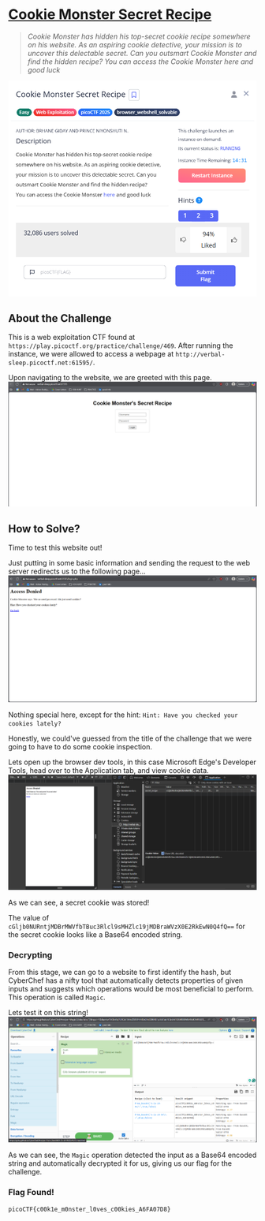 # <u>Cookie Monster Secret Recipe</u>
> *Cookie Monster has hidden his top-secret cookie recipe somewhere on his website. As an aspiring cookie detective, your mission is to uncover this delectable secret. Can you outsmart Cookie Monster and find the hidden recipe?
You can access the Cookie Monster here and good luck*

![CTF Details](/2025/(Web)%20Cookie%20Monster%20Secret%20Recipe/screenshots/details.png)

## About the Challenge
This is a web exploitation CTF found at `https://play.picoctf.org/practice/challenge/469`. After running the instance, we were allowed to access a webpage at `http://verbal-sleep.picoctf.net:61595/`.

Upon navigating to the website, we are greeted with this page.
![Web Server Landing Page](/2025/(Web)%20Cookie%20Monster%20Secret%20Recipe/screenshots/landing_page.png)

## How to Solve?
Time to test this website out!

Just putting in some basic information and sending the request to the web server redirects us to the following page...
![Testing Website](/2025/(Web)%20Cookie%20Monster%20Secret%20Recipe/screenshots/testing_site.png)

Nothing special here, except for the hint: `Hint: Have you checked your cookies lately?`

Honestly, we could've guessed from the title of the challenge that we were going to have to do some cookie inspection.

Lets open up the browser dev tools, in this case Microsoft Edge's Developer Tools, head over to the Application tab, and view cookie data.
![Cookie Data](/2025/(Web)%20Cookie%20Monster%20Secret%20Recipe/screenshots/cookie.png)

As we can see, a secret cookie was stored!

The value of `cGljb0NURntjMDBrMWVfbTBuc3Rlcl9sMHZlc19jMDBraWVzX0E2RkEwN0Q4fQ==` for the secret cookie looks like a Base64 encoded string.

### Decrypting
From this stage, we can go to a website to first identify the hash, but CyberChef has a nifty tool that automatically detects properties of given inputs and suggests which operations would be most beneficial to perform. This operation is called `Magic`.

Lets test it on this string!
![CyberChef Decrypting](/2025/(Web)%20Cookie%20Monster%20Secret%20Recipe/screenshots/cyberchef.png)

As we can see, the `Magic` operation detected the input as a Base64 encoded string and automatically decrypted it for us, giving us our flag for the challenge.

### Flag Found!
```
picoCTF{c00k1e_m0nster_l0ves_c00kies_A6FA07D8}
```
